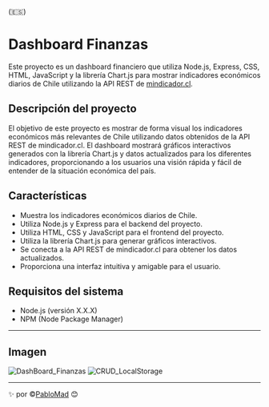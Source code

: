 (:es:)

# Dashboard Finanzas

Este proyecto es un dashboard financiero que utiliza Node.js, Express, CSS, HTML, JavaScript y la librería Chart.js para mostrar indicadores económicos diarios de Chile utilizando la API REST de [mindicador.cl](https://mindicador.cl/api/).

## Descripción del proyecto

El objetivo de este proyecto es mostrar de forma visual los indicadores económicos más relevantes de Chile utilizando datos obtenidos de la API REST de mindicador.cl. El dashboard mostrará gráficos interactivos generados con la librería Chart.js y datos actualizados para los diferentes indicadores, proporcionando a los usuarios una visión rápida y fácil de entender de la situación económica del país.

## Características

- Muestra los indicadores económicos diarios de Chile.
- Utiliza Node.js y Express para el backend del proyecto.
- Utiliza HTML, CSS y JavaScript para el frontend del proyecto.
- Utiliza la librería Chart.js para generar gráficos interactivos.
- Se conecta a la API REST de mindicador.cl para obtener los datos actualizados.
- Proporciona una interfaz intuitiva y amigable para el usuario.

## Requisitos del sistema

- Node.js (versión X.X.X)
- NPM (Node Package Manager)

---
## Imagen
![DashBoard_Finanzas](https://github.com/PabloMad75/001_DashBoard_API/images/DashBoard_API.png)
![CRUD_LocalStorage](https://github.com/PabloMad75/001_CRUD_LocalStorage/assets/126835515/0382104e-9b5a-4e03-8d6f-1ef193cc9a8e)

---
:sparkles: por :copyright:[PabloMad](https://github.com/PabloMad75) 😊
